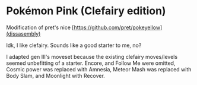 # Pokémon Pink (Clefairy edition)

Modification of pret's nice [https://github.com/pret/pokeyellow](dissasembly)

Idk, I like clefairy. Sounds like a good starter to me, no?

I adapted gen III's moveset because the existing clefairy moves/levels seemed unbefitting of a starter.
Encore, and Follow Me were omitted, Cosmic power was replaced with Amnesia, Meteor Mash was replaced with Body Slam, and Moonlight with Recover. 
